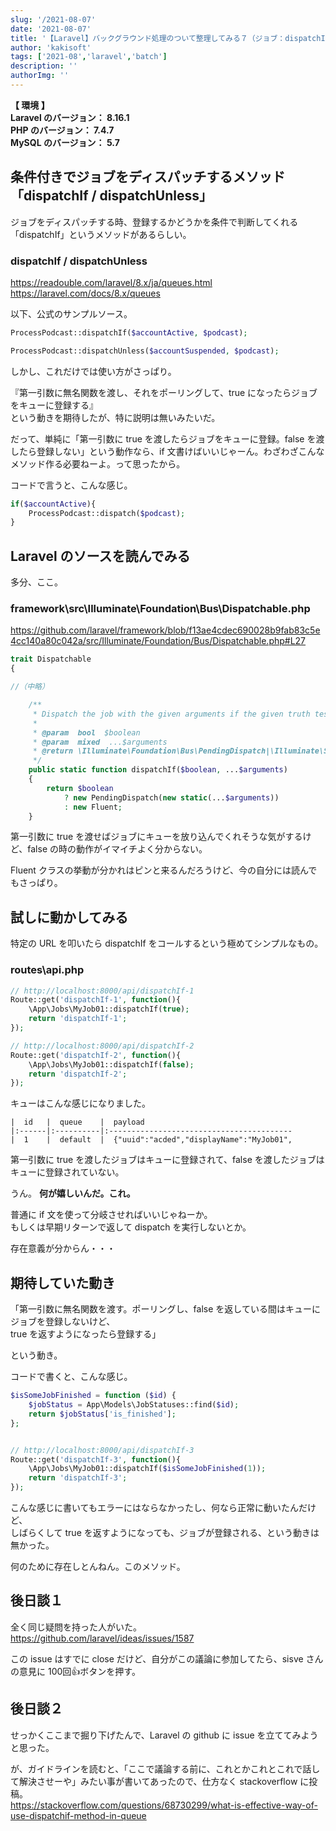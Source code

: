 ```yaml
---
slug: '/2021-08-07'
date: '2021-08-07'
title: '【Laravel】バックグラウンド処理のついて整理してみる７（ジョブ：dispatchIf）'
author: 'kakisoft'
tags: ['2021-08','laravel','batch']
description: ''
authorImg: ''
---
```


**【 環境 】**  
**Laravel のバージョン： 8.16.1**  
**PHP のバージョン： 7.4.7**  
**MySQL のバージョン： 5.7**  


## 条件付きでジョブをディスパッチするメソッド「dispatchIf / dispatchUnless」
ジョブをディスパッチする時、登録するかどうかを条件で判断してくれる「dispatchIf」というメソッドがあるらしい。

### dispatchIf / dispatchUnless
https://readouble.com/laravel/8.x/ja/queues.html  
https://laravel.com/docs/8.x/queues  

以下、公式のサンプルソース。
```php
ProcessPodcast::dispatchIf($accountActive, $podcast);

ProcessPodcast::dispatchUnless($accountSuspended, $podcast);
```

しかし、これだけでは使い方がさっぱり。  

『第一引数に無名関数を渡し、それをポーリングして、true になったらジョブをキューに登録する』  
という動きを期待したが、特に説明は無いみたいだ。  

だって、単純に「第一引数に true を渡したらジョブをキューに登録。false を渡したら登録しない」という動作なら、if 文書けばいいじゃーん。わざわざこんなメソッド作る必要ねーよ。って思ったから。  

コードで言うと、こんな感じ。
```php
if($accountActive){
    ProcessPodcast::dispatch($podcast);
}
```

## Laravel のソースを読んでみる
多分、ここ。  

### framework\src\Illuminate\Foundation\Bus\Dispatchable.php
https://github.com/laravel/framework/blob/f13ae4cdec690028b9fab83c5e4cc140a80c042a/src/Illuminate/Foundation/Bus/Dispatchable.php#L27
```php
trait Dispatchable
{

//（中略）

    /**
     * Dispatch the job with the given arguments if the given truth test passes.
     *
     * @param  bool  $boolean
     * @param  mixed  ...$arguments
     * @return \Illuminate\Foundation\Bus\PendingDispatch|\Illuminate\Support\Fluent
     */
    public static function dispatchIf($boolean, ...$arguments)
    {
        return $boolean
            ? new PendingDispatch(new static(...$arguments))
            : new Fluent;
    }
```

第一引数に true を渡せばジョブにキューを放り込んでくれそうな気がするけど、false の時の動作がイマイチよく分からない。  

Fluent クラスの挙動が分かれはピンと来るんだろうけど、今の自分には読んでもさっぱり。


## 試しに動かしてみる
特定の URL を叩いたら dispatchIf をコールするという極めてシンプルなもの。

### routes\api.php
```php
// http://localhost:8000/api/dispatchIf-1
Route::get('dispatchIf-1', function(){
    \App\Jobs\MyJob01::dispatchIf(true);
    return 'dispatchIf-1';
});

// http://localhost:8000/api/dispatchIf-2
Route::get('dispatchIf-2', function(){
    \App\Jobs\MyJob01::dispatchIf(false);
    return 'dispatchIf-2';
});
```

キューはこんな感じになりました。
```
|  id   |  queue    |  payload
|:------|:----------|:-----------------------------------------
|  1    |  default  |  {"uuid":"acded","displayName":"MyJob01",
```

第一引数に true を渡したジョブはキューに登録されて、false を渡したジョブはキューに登録されていない。  

うん。
**何が嬉しいんだ。これ。**  

普通に if 文を使って分岐させればいいじゃねーか。  
もしくは早期リターンで返して dispatch を実行しないとか。  

存在意義が分からん・・・  


## 期待していた動き
「第一引数に無名関数を渡す。ポーリングし、false を返している間はキューにジョブを登録しないけど、  
true を返すようになったら登録する」  

という動き。  

コードで書くと、こんな感じ。
```php
$isSomeJobFinished = function ($id) {
    $jobStatus = App\Models\JobStatuses::find($id);
    return $jobStatus['is_finished'];
};


// http://localhost:8000/api/dispatchIf-3
Route::get('dispatchIf-3', function(){
    \App\Jobs\MyJob01::dispatchIf($isSomeJobFinished(1));
    return 'dispatchIf-3';
});
```

こんな感じに書いてもエラーにはならなかったし、何なら正常に動いたんだけど、  
しばらくして true を返すようになっても、ジョブが登録される、という動きは無かった。  

何のために存在しとんねん。このメソッド。  

## 後日談１
全く同じ疑問を持った人がいた。  
https://github.com/laravel/ideas/issues/1587  

この issue はすでに close だけど、自分がこの議論に参加してたら、sisve さんの意見に 100回👍ボタンを押す。

## 後日談２
せっかくここまで掘り下げたんで、Laravel の github に issue を立ててみようと思った。  

が、ガイドラインを読むと、「ここで議論する前に、これとかこれとこれで話して解決させーや」みたい事が書いてあったので、仕方なく stackoverflow に投稿。  
https://stackoverflow.com/questions/68730299/what-is-effective-way-of-use-dispatchif-method-in-queue  

